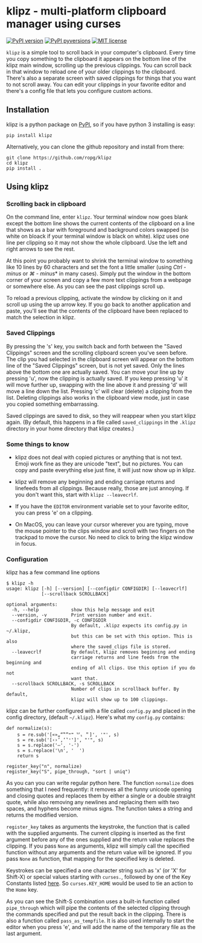 # klipz - multi-platform clipboard manager using curses

[![PyPI version](https://img.shields.io/pypi/v/klipz.svg)](https://pypi.python.org/pypi/klipz/)
[![PyPI pyversions](https://img.shields.io/pypi/pyversions/klipz.svg)](https://pypi.python.org/pypi/klipz/)
[![MIT license](https://img.shields.io/badge/License-MIT-blue.svg)](https://github.com/ropg/klipz/blob/master/LICENSE)

`klipz` is a simple tool to scroll back in your computer's clipboard. Every time you copy something to the clipboard it appears on the bottom line of the klipz main window, scrolling up the previous clippings. You can scroll back in that window to reload one of your older clippings to the clipboard. There's also a separate screen with saved clippings for things that you want to not scroll away. You can edit your clippings in your favorite editor and there's a config file that lets you configure custom actions.

## Installation

klipz is a python package on [PyPI](https://pypi.org/project/klipz), so if you have python 3 installing is easy: 

```
pip install klipz
```

Alternatively, you can clone the github repository and install from there:

```
git clone https://github.com/ropg/klipz
cd klipz
pip install .
```

## Using klipz

### Scrolling back in clipboard

On the command line, enter `klipz`. Your terminal window now goes blank except the bottom line shows the current contents of the clipboard on a line that shows as a bar with foreground and background colors swapped (so white on bloack if your terminal window is black on white). klipz uses one line per clipping so it may not show the whole clipboard. Use the left and right arrows to see the rest.

At this point you probably want to shrink the terminal window to something like 10 lines by 60 characters and set the font a little smaller (using *Ctrl - minus* or *⌘ - minus** in many cases). Simply put the window in the bottom corner of your screen and copy a few more text clippings from a webpage or somewhere else. As you can see the past clippings scroll up.

To reload a previous clipping, activate the window by clicking on it and scroll up using the up arrow key. If you go back to another application and paste, you'll see that the contents of the clipboard have been replaced to match the selection in klipz.

### Saved Clippings

By pressing the 's' key, you switch back and forth between the "Saved Clippings" screen and the scrolling clipboard screen you've seen before. The clip you had selected in the clipboard screen will appear on the bottom line of the "Saved Clippings" screen, but is not yet saved. Only the lines above the bottom one are actually saved. You can move your line up by pressing 'u', now the clipping is actually saved. If you keep pressing 'u' it will move further up, swapping with the line above it and pressing 'd' will move a line down the list. Pressing 'c' will clear (delete) a clipping from the list. Deleting clippings also works in the clipboard view mode, just in case you copied something embarrassing.

Saved clippings are saved to disk, so they will reappear when you start klipz again. (By default, this happens in a file called `saved_clippings` in the `.klipz` directory in your home directory that klipz creates.)

### Some things to know

* klipz does not deal with copied pictures or anything that is not text. Emoji work fine as they are unicode "text", but no pictures. You can copy and paste everything else just fine, it will just now show up in klipz.

* klipz will remove any beginning and ending carriage returns and linefeeds from all clippings. Because really, those are just annoying. If you don't want this, start with `klipz --leavecrlf`.

* If you have the `EDITOR` environment variable set to your favorite editor, you can press 'e' on a clipping.

* On MacOS, you can leave your cursor wherever you are typing, move the mouse pointer to the clips window and scroll with two fingers on the trackpad to move the cursor. No need to click to bring the klipz window in focus.

### Configuration

klipz has a few command line options

```
$ klipz -h
usage: klipz [-h] [--version] [--configdir CONFIGDIR] [--leavecrlf]
             [--scrollback SCROLLBACK]

optional arguments:
  -h, --help            show this help message and exit
  --version, -v         Print version number and exit.
  --configdir CONFIGDIR, -c CONFIGDIR
                        By default, .klipz expects its config.py in ~/.klipz,
                        but this can be set with this option. This is also
                        where the saved_clips file is stored.
  --leavecrlf           By default, klipz removes beginning and ending
                        carriage returns and line feeds from the beginning and
                        ending of all clips. Use this option if you do not
                        want that.
  --scrollback SCROLLBACK, -s SCROLLBACK
                        Number of clips in scrollback buffer. By default,
                        klipz will show up to 100 clippings.
```

klipz can be further configured with a file called `config.py` and placed in the config directory, (default `~/.klipz`). Here's what my `config.py` contains:

```
def normalize(s):
    s = re.sub('[«»„“‟”❝❞〝〞〟＂]', '"', s)
    s = re.sub('[‹›’‚‘‛❛❜]', "'", s)
    s = s.replace('—', '-')
    s = s.replace('\n', '  ')
    return s

register_key("n", normalize)
register_key("S", pipe_through, "sort | uniq")
```

As you can you can write regular python here. The function `normalize` does something that I need frequently: it removes all the funny unicode opening and closing quotes and replaces them by either a single or a double straight quote, while also removing any newlines and replacing them with two spaces, and hyphens become minus signs. The function takes a string and returns the modified version.

`register_key` takes as arguments the keystroke, the function that is called with the supplied arguments. The current clipping is inserted as the first argument before any of the ones supplied and the return value replaces the clipping. If you pass `None` as arguments, klipz will simply call the specified function without any arguments and the return value will be ignored. If you pass `None` as function, that mapping for the specified key is deleted.

Keystrokes can be specified a one character string such as 'x' (or 'X' for Shift-X) or special values starting with `curses.`, followed by one of the Key Constants listed [here](https://docs.python.org/3/library/curses.html#constants). So `curses.KEY_HOME` would be used to tie an action to the `Home` key.

As you can see the Shift-S combination uses a built-in function called `pipe_through` which will pipe the contents of the selected clipping through the commands specified and put the result back in the clipping. There is also a function called `pass_as_tempfile`. It is also used internally to start the editor when you press 'e', and will add the name of the temporary file as the last argument. 